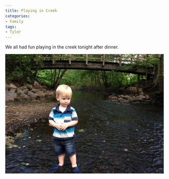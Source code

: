 ```yaml
---
title: Playing in Creek
categories:
- Family
tags:
- Tyler
---
```


We all had fun playing in the creek tonight after dinner.

[![20120518-234350.jpg](/assets/posts/2012/20120518-234350.jpg)](/assets/posts/2012/20120518-234350.jpg)
